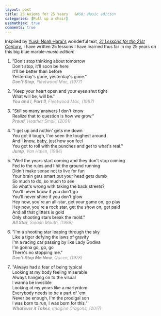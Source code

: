 ```yaml
---
layout: post
title: 25 Axioms for 25 Years	&#58; Music edition
categories: [Pull up a chair]
usemathjax: true
comments: true
---
```


Inspired by [Yuval Noah Harai's](https://www.ynharari.com/about/) wonderful text, [*21 Lessons for the 21st Century*](https://www.amazon.ca/Lessons-21st-Century-Yuval-Harari/dp/0771048882/ref=sr_1_1?adgrpid=1356797581896216&hvadid=84800003692843&hvbmt=be&hvdev=c&hvlocphy=123984&hvnetw=o&hvqmt=e&hvtargid=kwd-84800019577937%3Aloc-32&hydadcr=10230_10408543&keywords=21+lessons+for+the+21st+century+by+yuval+noah+harari&qid=1652460161&sr=8-1), I have written 25 lessons I have learned thus far in my 25 years on this big blue marble-*music edition!*
    
  1.  <p>"Don't stop thinking about tomorrow<br>
          Don't stop, it'll soon be here<br>
          It'll be better than before<br>
          Yesterday's gone, yesterday's gone."<br>
          <span style = "color:#989d9e"><em><b>Don't Stop</b>, Fleetwood Mac, (1977)</em></span>
      </p>

  2.  <p>"Keep your heart open and your eyes shut tight<br>
       What will be, will be."<br>
       <span style = "color:#989d9e"><em><b>You and I, Part II</b>, Fleetwood Mac, (1987)</em></span>
       </p>

  3.  <p>"Still so many answers I don't know<br>
      Realize that to question is how we grow."<br>
      <span style = "color:#989d9e"><em><b>Proud</b>, Heather Small, (2001)</em></span>
      </p>

  4.  <p>"I get up and nothin' gets me down<br>
      You got it tough, I've seen the toughest around<br>
      And I know, baby, just how you feel<br>
      You got to roll with the punches and get to what's real."<br>
      <span style = "color:#989d9e"><em><b>Jump</b>, Van Halen, (1984)</em></span>
      </p>
    
   5.  <p>"Well the years start coming and they don't stop coming<br>
       Fed to the rules and I hit the ground running<br>
       Didn't make sense not to live for fun<br>
       Your brain gets smart but your head gets dumb<br>
       So much to do, so much to see<br>
       So what's wrong with taking the back streets?<br>
       You'll never know if you don't go<br>
       You'll never shine if you don't glow<br>
       Hey now, you're an all-star, get your game on, go play<br>
       Hey now, you're a rock star, get the show on, get paid<br>
       And all that glitters is gold<br>
       Only shooting stars break the mold."<br>
       <span style = "color:#989d9e"><em><b>All Star</b>, Smash Mouth, (1999)</em></span>
       </p>
       
   6.  <p>"I'm a shooting star leaping through the sky<br> 
       Like a tiger defying the laws of gravity<br>
       I'm a racing car passing by like Lady Godiva<br>
       I'm gonna go, go, go<br>
       There's no stopping me."<br>
       <span style = "color:#989d9e"><em><b>Don't Stop Me Now</b>, Queen, (1978)</em></span>
       </p>

  7.   <p>"Always had a fear of being typical<br>
        Looking at my body feeling miserable<br>
        Always hanging on to the visual<br>
        I wanna be invisible<br>
        Looking at my years like a martyrdom<br>
        Everybody needs to be a part of 'em<br>
        Never be enough, I'm the prodigal son<br>
        I was born to run, I was born for this."<br>
        <span style = "color:#989d9e"><em><b>Whatever it Takes</b>, Imagine Dragons, (2017)</em></span>































